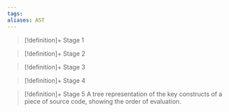 ```yaml
---
tags:
aliases: AST
---
```


> [!definition]+ Stage 1
>

> [!definition]+ Stage 2
>

> [!definition]+ Stage 3
>

> [!definition]+ Stage 4
>

> [!definition]+ Stage 5
> A tree representation of the key constructs of a piece of source code, showing the order of evaluation.



